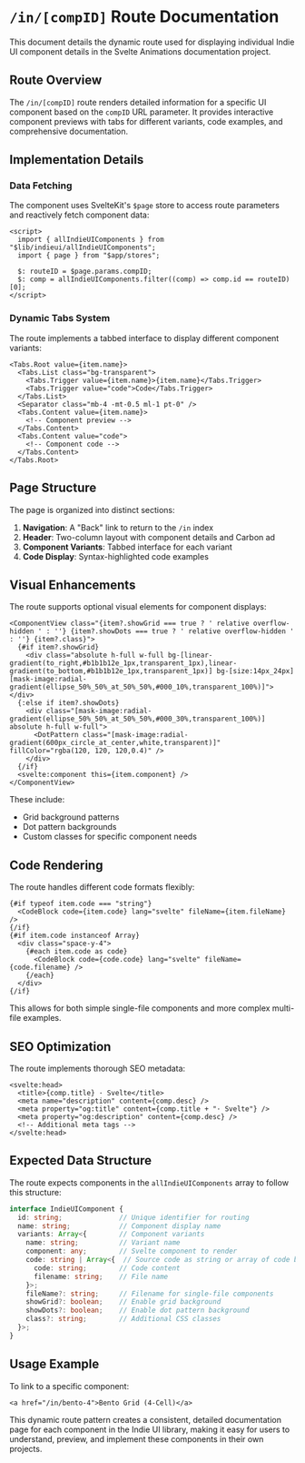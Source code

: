 # `/in/[compID]` Route Documentation

This document details the dynamic route used for displaying individual Indie UI component details in the Svelte Animations documentation project.

## Route Overview

The `/in/[compID]` route renders detailed information for a specific UI component based on the `compID` URL parameter. It provides interactive component previews with tabs for different variants, code examples, and comprehensive documentation.

## Implementation Details

### Data Fetching

The component uses SvelteKit's `$page` store to access route parameters and reactively fetch component data:

```svelte
<script>
  import { allIndieUIComponents } from "$lib/indieui/allIndieUIComponents";
  import { page } from "$app/stores";
  
  $: routeID = $page.params.compID;
  $: comp = allIndieUIComponents.filter((comp) => comp.id == routeID)[0];
</script>
```

### Dynamic Tabs System

The route implements a tabbed interface to display different component variants:

```svelte
<Tabs.Root value={item.name}>
  <Tabs.List class="bg-transparent">
    <Tabs.Trigger value={item.name}>{item.name}</Tabs.Trigger>
    <Tabs.Trigger value="code">Code</Tabs.Trigger>
  </Tabs.List>
  <Separator class="mb-4 -mt-0.5 ml-1 pt-0" />
  <Tabs.Content value={item.name}>
    <!-- Component preview -->
  </Tabs.Content>
  <Tabs.Content value="code">
    <!-- Component code -->
  </Tabs.Content>
</Tabs.Root>
```

## Page Structure

The page is organized into distinct sections:

1. **Navigation**: A "Back" link to return to the `/in` index
2. **Header**: Two-column layout with component details and Carbon ad
3. **Component Variants**: Tabbed interface for each variant
4. **Code Display**: Syntax-highlighted code examples

## Visual Enhancements

The route supports optional visual elements for component displays:

```svelte
<ComponentView class="{item?.showGrid === true ? ' relative overflow-hidden ' : ''} {item?.showDots === true ? ' relative overflow-hidden ' : ''} {item?.class}">
  {#if item?.showGrid}
    <div class="absolute h-full w-full bg-[linear-gradient(to_right,#b1b1b12e_1px,transparent_1px),linear-gradient(to_bottom,#b1b1b12e_1px,transparent_1px)] bg-[size:14px_24px] [mask-image:radial-gradient(ellipse_50%_50%_at_50%_50%,#000_10%,transparent_100%)]"></div>
  {:else if item?.showDots}
    <div class="[mask-image:radial-gradient(ellipse_50%_50%_at_50%_50%,#000_30%,transparent_100%)] absolute h-full w-full">
      <DotPattern class="[mask-image:radial-gradient(600px_circle_at_center,white,transparent)]" fillColor="rgba(120, 120, 120,0.4)" />
    </div>
  {/if}
  <svelte:component this={item.component} />
</ComponentView>
```

These include:
- Grid background patterns
- Dot pattern backgrounds
- Custom classes for specific component needs

## Code Rendering

The route handles different code formats flexibly:

```svelte
{#if typeof item.code === "string"}
  <CodeBlock code={item.code} lang="svelte" fileName={item.fileName} />
{/if}
{#if item.code instanceof Array}
  <div class="space-y-4">
    {#each item.code as code}
      <CodeBlock code={code.code} lang="svelte" fileName={code.filename} />
    {/each}
  </div>
{/if}
```

This allows for both simple single-file components and more complex multi-file examples.

## SEO Optimization

The route implements thorough SEO metadata:

```svelte
<svelte:head>
  <title>{comp.title} · Svelte</title>
  <meta name="description" content={comp.desc} />
  <meta property="og:title" content={comp.title + "· Svelte"} />
  <meta property="og:description" content={comp.desc} />
  <!-- Additional meta tags -->
</svelte:head>
```

## Expected Data Structure

The route expects components in the `allIndieUIComponents` array to follow this structure:

```typescript
interface IndieUIComponent {
  id: string;              // Unique identifier for routing
  name: string;            // Component display name
  variants: Array<{        // Component variants
    name: string;          // Variant name
    component: any;        // Svelte component to render
    code: string | Array<{  // Source code as string or array of code blocks
      code: string;        // Code content
      filename: string;    // File name
    }>;
    fileName?: string;     // Filename for single-file components
    showGrid?: boolean;    // Enable grid background
    showDots?: boolean;    // Enable dot pattern background
    class?: string;        // Additional CSS classes
  }>;
}
```

## Usage Example

To link to a specific component:

```svelte
<a href="/in/bento-4">Bento Grid (4-Cell)</a>
```

This dynamic route pattern creates a consistent, detailed documentation page for each component in the Indie UI library, making it easy for users to understand, preview, and implement these components in their own projects.